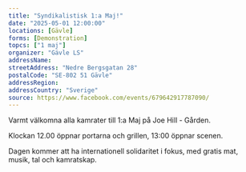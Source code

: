 ```yaml
---
title: "Syndikalistisk 1:a Maj!"
date: "2025-05-01 12:00:00"
locations: [Gävle]
forms: [Demonstration]
topcs: ["1 maj"]
organizer: "Gävle LS"
addressName: 
streetAddress: "Nedre Bergsgatan 28"
postalCode: "SE-802 51 Gävle"
addressRegion:
addressCountry: "Sverige"
source: https://www.facebook.com/events/679642917787090/
---
```

Varmt välkomna alla kamrater till 1:a Maj på Joe Hill - Gården.  

Klockan 12.00 öppnar portarna och grillen, 13:00 öppnar scenen. 

Dagen kommer att ha internationell solidaritet i fokus, med gratis mat, musik, tal och kamratskap.
